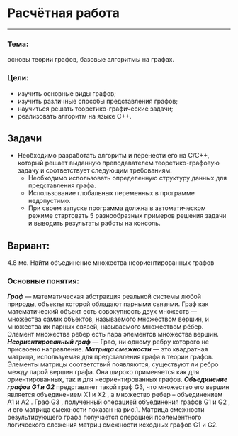 # Расчётная работа

---
### Тема: 
основы теории графов, базовые алгоритмы на графах.
### Цели:
* изучить основные виды графов;
* изучить различные способы представления графов;
* научиться решать теоретико-графические задачи;
* реализовать алгоритм на языке С++.
## Задачи
- Необходимо разработать алгоритм и перенести его на С/С++, который решает выданную преподавателем теоретико-графовую задачу и соответствует следующим требованиям:
    - Необходимо использовать определенную структуру данных для представления графа.
    - Использование глобальных переменных в программе недопустимо.
    - При своем запуске программа должна в автоматическом режиме стартовать 5 разнообразных примеров решения задачи и выводить результаты работы на консоль.
## Вариант:
4.8 мс. Найти объединение множества неориентированных графов

### Основные понятия:
***Граф*** — математическая абстракция реальной системы любой природы, объекты которой обладают парными связями. Граф как математический объект есть совокупность двух множеств — множества самих объектов, называемого множеством вершин, и множества их парных связей, называемого множеством рёбер. Элемент множества рёбер есть пара элементов множества вершин.
***Неориентированный граф*** — Граф, ни одному ребру которого не присвоено направление.
***Матрица смежности*** — это квадратная матрица, используемая для представления графа в теории графов. Элементы матрицы соответствий появляются, существуют ли ребро между парой вершин графа. Она широко применяется как для ориентированных, так и для неориентированных графов.
***Объединение графов G1 и G2***  представляет такой граф G3, что множество его вершин является объединением Х1 и Х2 , а множество ребер – объединением A1 и A2 . Граф G3 , полученный операцией объединения графов G1 и G2 , и его матрица смежности показан на рис.1. Матрица смежности результирующего графа получается операцией поэлементного логического сложения матриц смежности исходных графов G1 и G2.

